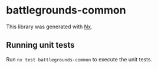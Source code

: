 # battlegrounds-common

This library was generated with [Nx](https://nx.dev).

## Running unit tests

Run `nx test battlegrounds-common` to execute the unit tests.
